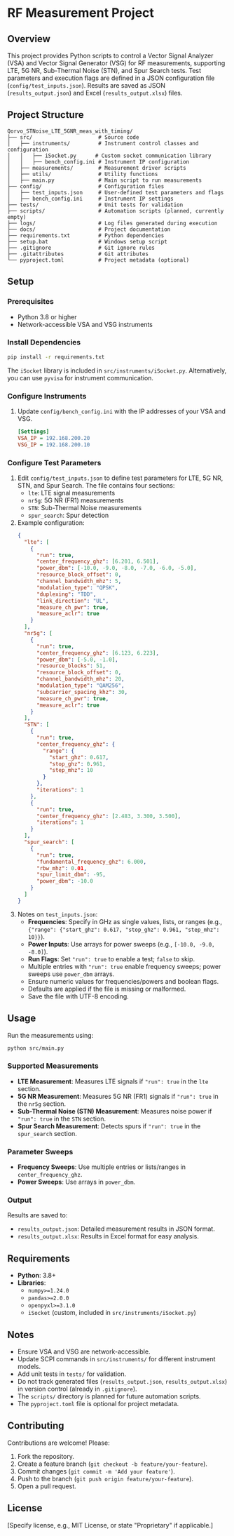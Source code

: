 # RF Measurement Project

## Overview
This project provides Python scripts to control a Vector Signal Analyzer (VSA) and Vector Signal Generator (VSG) for RF measurements, supporting LTE, 5G NR, Sub-Thermal Noise (STN), and Spur Search tests. Test parameters and execution flags are defined in a JSON configuration file (`config/test_inputs.json`). Results are saved as JSON (`results_output.json`) and Excel (`results_output.xlsx`) files.

## Project Structure
```
Qorvo_STNoise_LTE_5GNR_meas_with_timing/
├── src/                     # Source code
│   ├── instruments/         # Instrument control classes and configuration
│   │   ├── iSocket.py      # Custom socket communication library
│   │   ├── bench_config.ini # Instrument IP configuration
│   ├── measurements/        # Measurement driver scripts
│   ├── utils/               # Utility functions
│   ├── main.py              # Main script to run measurements
├── config/                  # Configuration files
│   ├── test_inputs.json     # User-defined test parameters and flags
│   ├── bench_config.ini     # Instrument IP settings
├── tests/                   # Unit tests for validation
├── scripts/                 # Automation scripts (planned, currently empty)
├── logs/                    # Log files generated during execution
├── docs/                    # Project documentation
├── requirements.txt         # Python dependencies
├── setup.bat                # Windows setup script
├── .gitignore               # Git ignore rules
├── .gitattributes           # Git attributes
└── pyproject.toml           # Project metadata (optional)
```

## Setup

### Prerequisites
- Python 3.8 or higher
- Network-accessible VSA and VSG instruments

### Install Dependencies
```bash
pip install -r requirements.txt
```
The `iSocket` library is included in `src/instruments/iSocket.py`. Alternatively, you can use `pyvisa` for instrument communication.

### Configure Instruments
1. Update `config/bench_config.ini` with the IP addresses of your VSA and VSG.
   ```ini
   [Settings]
   VSA_IP = 192.168.200.20
   VSG_IP = 192.168.200.10
   ```

### Configure Test Parameters
1. Edit `config/test_inputs.json` to define test parameters for LTE, 5G NR, STN, and Spur Search. The file contains four sections:
   - `lte`: LTE signal measurements
   - `nr5g`: 5G NR (FR1) measurements
   - `STN`: Sub-Thermal Noise measurements
   - `spur_search`: Spur detection
2. Example configuration:
   ```json
   {
     "lte": [
       {
         "run": true,
         "center_frequency_ghz": [6.201, 6.501],
         "power_dbm": [-10.0, -9.0, -8.0, -7.0, -6.0, -5.0],
         "resource_block_offset": 0,
         "channel_bandwidth_mhz": 5,
         "modulation_type": "QPSK",
         "duplexing": "TDD",
         "link_direction": "UL",
         "measure_ch_pwr": true,
         "measure_aclr": true
       }
     ],
     "nr5g": [
       {
         "run": true,
         "center_frequency_ghz": [6.123, 6.223],
         "power_dbm": [-5.0, -1.0],
         "resource_blocks": 51,
         "resource_block_offset": 0,
         "channel_bandwidth_mhz": 20,
         "modulation_type": "QAM256",
         "subcarrier_spacing_khz": 30,
         "measure_ch_pwr": true,
         "measure_aclr": true
       }
     ],
     "STN": [
       {
         "run": true,
         "center_frequency_ghz": {
           "range": {
             "start_ghz": 0.617,
             "stop_ghz": 0.961,
             "step_mhz": 10
           }
         },
         "iterations": 1
       },
       {
         "run": true,
         "center_frequency_ghz": [2.483, 3.300, 3.500],
         "iterations": 1
       }
     ],
     "spur_search": [
       {
         "run": true,
         "fundamental_frequency_ghz": 6.000,
         "rbw_mhz": 0.01,
         "spur_limit_dbm": -95,
         "power_dbm": -10.0
       }
     ]
   }
   ```
3. Notes on `test_inputs.json`:
   - **Frequencies**: Specify in GHz as single values, lists, or ranges (e.g., `{"range": {"start_ghz": 0.617, "stop_ghz": 0.961, "step_mhz": 10}}`).
   - **Power Inputs**: Use arrays for power sweeps (e.g., `[-10.0, -9.0, -8.0]`).
   - **Run Flags**: Set `"run": true` to enable a test; `false` to skip.
   - Multiple entries with `"run": true` enable frequency sweeps; power sweeps use `power_dbm` arrays.
   - Ensure numeric values for frequencies/powers and boolean flags.
   - Defaults are applied if the file is missing or malformed.
   - Save the file with UTF-8 encoding.

## Usage
Run the measurements using:
```bash
python src/main.py
```

### Supported Measurements
- **LTE Measurement**: Measures LTE signals if `"run": true` in the `lte` section.
- **5G NR Measurement**: Measures 5G NR (FR1) signals if `"run": true` in the `nr5g` section.
- **Sub-Thermal Noise (STN) Measurement**: Measures noise power if `"run": true` in the `STN` section.
- **Spur Search Measurement**: Detects spurs if `"run": true` in the `spur_search` section.

### Parameter Sweeps
- **Frequency Sweeps**: Use multiple entries or lists/ranges in `center_frequency_ghz`.
- **Power Sweeps**: Use arrays in `power_dbm`.

### Output
Results are saved to:
- `results_output.json`: Detailed measurement results in JSON format.
- `results_output.xlsx`: Results in Excel format for easy analysis.

## Requirements
- **Python**: 3.8+
- **Libraries**:
  - `numpy>=1.24.0`
  - `pandas>=2.0.0`
  - `openpyxl>=3.1.0`
  - `iSocket` (custom, included in `src/instruments/iSocket.py`)

## Notes
- Ensure VSA and VSG are network-accessible.
- Update SCPI commands in `src/instruments/` for different instrument models.
- Add unit tests in `tests/` for validation.
- Do not track generated files (`results_output.json`, `results_output.xlsx`) in version control (already in `.gitignore`).
- The `scripts/` directory is planned for future automation scripts.
- The `pyproject.toml` file is optional for project metadata.

## Contributing
Contributions are welcome! Please:
1. Fork the repository.
2. Create a feature branch (`git checkout -b feature/your-feature`).
3. Commit changes (`git commit -m 'Add your feature'`).
4. Push to the branch (`git push origin feature/your-feature`).
5. Open a pull request.

## License
[Specify license, e.g., MIT License, or state "Proprietary" if applicable.]